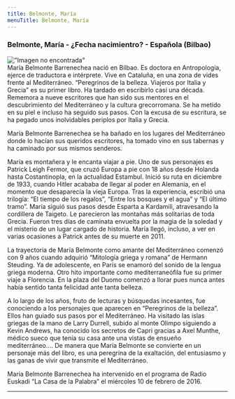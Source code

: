 ```yaml
---
title: Belmonte, María
menuTitle: Belmonte, María
---
```

### Belmonte, María - ¿Fecha nacimientro? - Española (Bilbao)
!["Imagen no encontrada"](BelmonteMaría.jpg)       
María Belmonte Barrenechea nació en Bilbao. Es doctora en Antropología, ejerce de traductora e intérprete. Vive en Cataluña, en una zona de vides frente al Mediterráneo. “Peregrinos de la belleza. Viajeros por Italia y Grecia” es su primer libro. Ha tardado en escribirlo casi una década. Rememora a nueve escritores que han sido sus mentores en el descubrimiento del Mediterráneo y la cultura grecorromana. Se ha metido en su piel e incluso ha seguido sus pasos. Con la excusa de su escritura, se ha pegado unos inolvidables periplos por Italia y Grecia.


María Belmonte Barrenechea se ha bañado en los lugares del Mediterráneo donde lo hacían sus queridos escritores, ha tomado vino en sus tabernas y ha caminado por sus mismos senderos.

María es montañera y le encanta viajar a pie. Uno de sus personajes es Patrick Leigh Fermor, que cruzó Europa a pie con 18 años desde Holanda hasta Costantinopla, en la actualidad Estambul. Inició su ruta en diciembre de 1933, cuando Hitler acababa de llegar al poder en Alemania, en el momento que desaparecía la vieja Europa. Tras la experiencia, escribió una trilogía: “El tiempo de los regalos”, “Entre los bosques y el agua” y “El último tramo”. María siguió sus pasos desde Esparta a Kardamili, atravesando la cordillera de Taigeto. Le parecieron las montañas más solitarias de toda Grecia. Fueron tres días de caminata envuelta por la magia de la soledad y el misterio de un lugar cargado de historia. María llegó, incluso, a ver en varias ocasiones a Patrick antes de su muerte en 2011.

La trayectoria de María Belmonte como amante del Mediterráneo comenzó con 9 años cuando adquirió “Mitología griega y romana” de Hermann Steuding. Ya de adolescente, en París se enamoró del sonido de la lengua griega moderna. Otro hito importante como mediterraneófila fue su primer viaje a Florencia. En la plaza del Duomo comenzó a llorar pues nunca antes había sentido tanta felicidad ante tanta belleza.

A lo largo de los años, fruto de lecturas y búsquedas incesantes, fue conociendo a los personajes que aparecen en “Peregrinos de la belleza”. Ellos han guiado sus pasos por el Mediterráneo. Ha visitado las islas griegas de la mano de Larry Durrell, subido al monte Olimpo siguiendo a Kevin Andrews, ha conocido los secretos de Capri gracias a Axel Munthe, médico sueco que tenía su casa ante una vistas de ensueño mediterráneo…. De manera que María Belmonte se convierte en un personaje más del libro, es una peregrina de la exaltación, del entusiasmo y las ganas de vivir que transmite el Mediterráneo.

Maria Belmonte Barrenechea ha intervenido en el programa de Radio Euskadi “La Casa de la Palabra” el miércoles 10 de febrero de 2016.
***